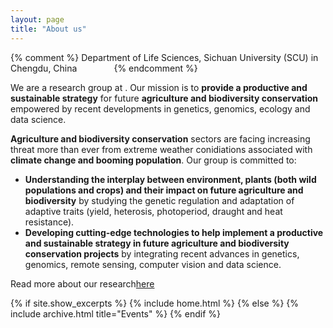 ```yaml
---
layout: page
title: "About us"
---
```

{% comment %} 
    Department of Life Sciences, Sichuan University (SCU) in Chengdu, China
    &nbsp;&nbsp;&nbsp;&nbsp;&nbsp;&nbsp; &nbsp;&nbsp;&nbsp;&nbsp;&nbsp;&nbsp;
{% endcomment %}

We are a research group at . Our mission is to <b>provide a productive and sustainable strategy</b> for future <b>agriculture and biodiversity conservation</b> empowered by recent developments in genetics, genomics, ecology and data science.

<b>Agriculture and biodiversity conservation</b> sectors are facing increasing threat more than ever from extreme weather conidiations associated with <b>climate change and booming population</b>. Our group is committed to:

* <b>Understanding the interplay between environment, plants (both wild populations and crops) and their impact on future agriculture and biodiversity</b> by studying the genetic regulation and adaptation of adaptive traits (yield, heterosis, photoperiod, draught and heat resistance).  
* <b>Developing cutting-edge technologies to help implement a productive and sustainable strategy in future agriculture and biodiversity conservation projects</b> by integrating recent advances in genetics, genomics, remote sensing, computer vision and data science.

Read more about our research[here](https://yanjunzan.github.io/Philosophy/)

{% if site.show_excerpts %}
  {% include home.html %}
{% else %}
  {% include archive.html title="Events" %}
{% endif %}

